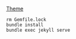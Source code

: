 [Theme](https://github.com/dirkfabisch/mediator)

```shell
rm Gemfile.lock
bundle install
bundle exec jekyll serve
```